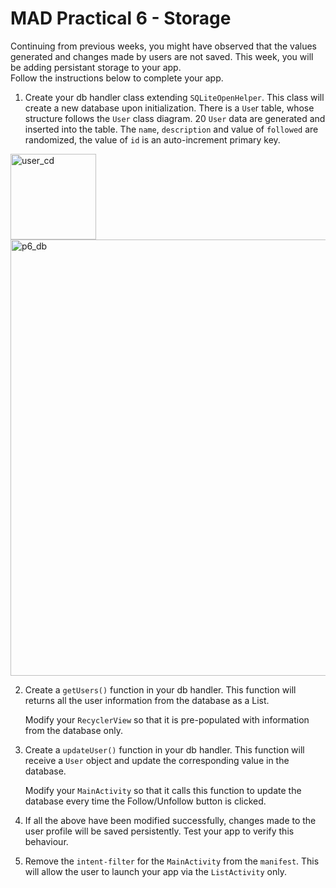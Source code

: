 # MAD Practical 6 - Storage
Continuing from previous weeks, you might have observed that the values generated and changes made by users are not saved. This week, you will be adding persistant storage to your app. <br/>
Follow the instructions below to complete your app.

1. Create your db handler class extending `SQLiteOpenHelper`. This class will create a new database upon initialization. There is a `Use`r table, whose structure follows the `User` class diagram. 20 `User` data are generated and inserted into the table. The `name`, `description` and value of `followed` are randomized, the value of `id` is an auto-increment primary key.

<img width="137" alt="user_cd" src="https://user-images.githubusercontent.com/31364147/114372223-e21dff00-9bb3-11eb-80fe-28d712cbc170.png">
<img width="698" alt="p6_db" src="https://user-images.githubusercontent.com/31364147/114372212-e0543b80-9bb3-11eb-9dec-092610bb346d.PNG">

2.	Create a `getUsers()` function in your db handler. This function will returns all the user information from the database as a List. 

    Modify your `RecyclerView` so that it is pre-populated with information from the database only.

3.	Create a `updateUser()` function in your db handler. This function will receive a `User` object and update the corresponding value in the database.

    Modify your `MainActivity` so that it calls this function to update the database every time the Follow/Unfollow button is clicked.

4.	If all the above have been modified successfully, changes made to the user profile will be saved persistently. Test your app to verify this behaviour.

5.	Remove the `intent-filter` for the `MainActivity` from the `manifest`. This will allow the user to launch your app via the `ListActivity` only.